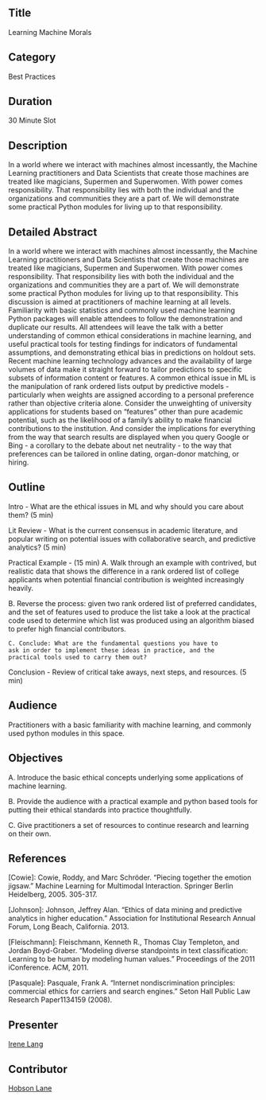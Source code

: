 ## Title
Learning Machine Morals

## Category
Best Practices

## Duration
30 Minute Slot

## Description 
In a world where we interact with machines almost incessantly, the Machine Learning practitioners and Data Scientists that create those machines are treated like magicians, Supermen and Superwomen. With power comes responsibility. That responsibility lies with both the individual and the organizations and communities they are a part of. We will demonstrate some practical Python modules for living up to that responsibility. 

## Detailed Abstract
In a world where we interact with machines almost incessantly, the Machine Learning practitioners and Data Scientists that create those machines are treated like magicians, Supermen and Superwomen. With power comes responsibility. That responsibility lies with both the individual and the organizations and communities they are a part of. We will demonstrate some practical Python modules for living up to that responsibility. This discussion is aimed at practitioners of machine learning at all levels. Familiarity with basic statistics and commonly used machine learning Python packages will enable attendees to follow the demonstration and duplicate our results. All attendees will leave the talk with a better understanding of common ethical considerations in machine learning, and useful practical tools for testing findings for indicators of fundamental assumptions, and demonstrating ethical bias in predictions on holdout sets. Recent machine learning technology advances and the availability of large volumes of data make it straight forward to tailor predictions to specific subsets of information content or features. A common ethical issue in ML is the manipulation of rank ordered lists output by predictive models - particularly when weights are assigned according to a personal preference rather than objective criteria alone. Consider the unweighting of university applications for students based on “features” other than pure academic potential, such as the likelihood of a family’s ability to make financial contributions to the institution. And consider the implications for everything from the way that search results are displayed when you query Google or Bing - a corollary to the debate about net neutrality - to the way that preferences can be tailored in online dating, organ-donor matching, or hiring. 

## Outline
Intro - What are the ethical issues in ML and why should you care about them?  (5 min) 

Lit Review - What is the current consensus in academic literature, and popular writing on potential issues with collaborative search, and predictive analytics? (5 min)

Practical Example -  (15 min)
	A. Walk through an example with contrived, but realistic data 	that shows the difference in a rank ordered list of college 		applicants when potential financial contribution is weighted 		increasingly heavily.   
 
  B. Reverse the process: given two rank ordered list of 					preferred candidates, and the set of features used to produce 	the list take a look at the practical code used to determine 		which list was produced using an algorithm biased to prefer 		high financial contributors. 

	C. Conclude: What are the fundamental questions you have to 		ask in order to implement these ideas in practice, and the 			practical tools used to carry them out? 

Conclusion - Review of critical take aways, next steps, and resources. (5 min)

## Audience
Practitioners with a basic familiarity with machine learning, and commonly used python modules in this space. 

## Objectives 
A. Introduce the basic ethical concepts underlying some applications of machine learning.

B. Provide the audience with a practical example and python based tools for putting their ethical standards into practice thoughtfully. 

C. Give practitioners a set of resources to continue research and learning on their own.  

## References

[Cowie]: Cowie, Roddy, and Marc Schröder. “Piecing together the emotion jigsaw.” Machine Learning for Multimodal Interaction. Springer Berlin Heidelberg, 2005. 305-317.

[Johnson]: Johnson, Jeffrey Alan. “Ethics of data mining and predictive analytics in higher education.” Association for Institutional Research Annual Forum, Long Beach, California. 2013.

[Fleischmann]: Fleischmann, Kenneth R., Thomas Clay Templeton, and Jordan Boyd-Graber. “Modeling diverse standpoints in text classification: Learning to be human by modeling human values.” Proceedings of the 2011 iConference. ACM, 2011.

[Pasquale]: Pasquale, Frank A. “Internet nondiscrimination principles: commercial ethics for carriers and search engines.” Seton Hall Public Law Research Paper1134159 (2008).


## Presenter


[Irene Lang](https://www.linkedin.com/in/irene-lang-ab67a013)

## Contributor

[Hobson Lane](https://www.linkedin.com/in/hobsonlane)
